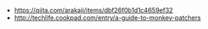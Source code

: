 

+ <https://qiita.com/arakaji/items/dbf26f0b1d1c4659ef32>
+ <http://techlife.cookpad.com/entry/a-guide-to-monkey-patchers>